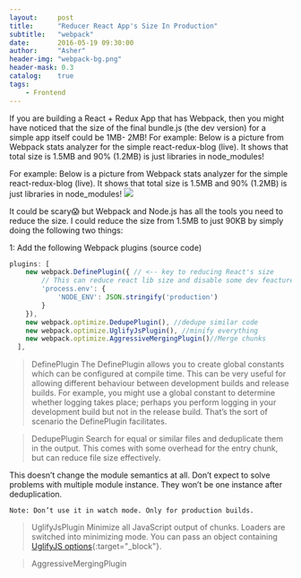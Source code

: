 ```yaml
---
layout:     post
title:      "Reducer React App's Size In Production"
subtitle:   "webpack"
date:       2016-05-19 09:30:00
author:     "Asher"
header-img: "webpack-bg.png"
header-mask: 0.3
catalog:    true
tags:
    - Frontend
---
```


If you are building a React + Redux App that has Webpack, then you might have noticed that the size of the final bundle.js (the dev version) for a simple app itself could be 1MB- 2MB!
For example: Below is a picture from Webpack stats analyzer for the simple react-redux-blog (live). It shows that total size is 1.5MB and 90% (1.2MB) is just libraries in node_modules!


For example: Below is a picture from Webpack stats analyzer for the simple react-redux-blog (live). It shows that total size is 1.5MB and 90% (1.2MB) is just libraries in node_modules!
![](http://o7d3ayvg2.bkt.clouddn.com/react-redux-webpack-node_modules.png)

It could be scary😱 but Webpack and Node.js has all the tools you need to reduce the size.
I could reduce the size from 1.5MB to just 90KB by simply doing the following two things:

1: Add the following Webpack plugins (source code)

```javascript
plugins: [
    new webpack.DefinePlugin({ // <-- key to reducing React's size
        // This can reduce react lib size and disable some dev feactures like props validation
        'process.env': {
            'NODE_ENV': JSON.stringify('production')
        }
    }),
    new webpack.optimize.DedupePlugin(), //dedupe similar code
    new webpack.optimize.UglifyJsPlugin(), //minify everything
    new webpack.optimize.AggressiveMergingPlugin()//Merge chunks
  ],
```

> DefinePlugin
The DefinePlugin allows you to create global constants which can be configured at compile time. This can be very useful for allowing different behaviour between development builds and release builds. For example, you might use a global constant to determine whether logging takes place; perhaps you perform logging in your development build but not in the release build. That’s the sort of scenario the DefinePlugin facilitates.

> DedupePlugin
Search for equal or similar files and deduplicate them in the output. This comes with some overhead for the entry chunk, but can reduce file size effectively.

This doesn’t change the module semantics at all. Don’t expect to solve problems with multiple module instance. They won’t be one instance after deduplication.

`Note: Don’t use it in watch mode. Only for production builds.`

> UglifyJsPlugin
Minimize all JavaScript output of chunks. Loaders are switched into minimizing mode.
You can pass an object containing [UglifyJS options](https://github.com/mishoo/UglifyJS2#usage){:target="_block"}.

> AggressiveMergingPlugin
